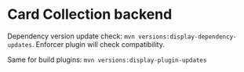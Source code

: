 Card Collection backend
=======================

Dependency version update check: `mvn versions:display-dependency-updates`. Enforcer plugin will check compatibility.

Same for build plugins: `mvn versions:display-plugin-updates`
